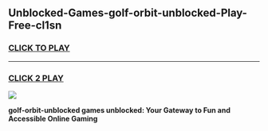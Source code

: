 
## Unblocked-Games-golf-orbit-unblocked-Play-Free-cl1sn
<h3>
<a href="https://premium76.site?title=golf-orbit-unblocked&ref=18A">CLICK TO PLAY</a></h3>
<hr>

<h3>
<a href="https://premium76.site?title=golf-orbit-unblocked&ref=18A">CLICK 2 PLAY</a>
  
</h3>

<a href="https://premium76.site?title=golf-orbit-unblocked&ref=18A"><img src="https://clearcache.store/games.png"></a>


**golf-orbit-unblocked games unblocked: Your Gateway to Fun and Accessible Online Gaming**
